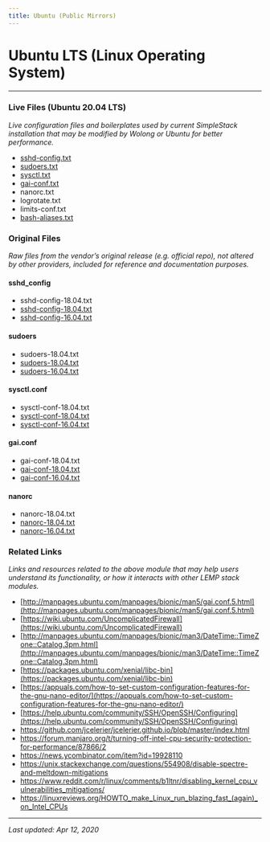 ```yaml
---
title: Ubuntu (Public Mirrors)
---
```


# Ubuntu LTS (Linux Operating System)

----

### Live Files (Ubuntu 20.04 LTS)

*Live configuration files and boilerplates used by current SimpleStack installation that may be modified by Wolong or Ubuntu for better performance.*

* [sshd-config.txt](sshd-config.txt)
* [sudoers.txt](sudoers.txt)
* [sysctl.txt](sysctl-conf.txt)
* [gai-conf.txt](gai-conf.txt)
* nanorc.txt
* logrotate.txt
* limits-conf.txt
* [bash-aliases.txt](bash-aliases.txt)

### Original Files

*Raw files from the vendor’s original release (e.g. official repo), not altered by other providers, included for reference and documentation purposes.*

#### sshd_config

* sshd-config-18.04.txt
* [sshd-config-18.04.txt](sshd-config-18.04.txt)
* [sshd-config-16.04.txt](sshd-config-16.04.txt)

#### sudoers

* sudoers-18.04.txt
* [sudoers-18.04.txt](sudoers-18.04.txt)
* [sudoers-16.04.txt](sudoers-16.04.txt)

#### sysctl.conf

* sysctl-conf-18.04.txt
* [sysctl-conf-18.04.txt](sysctl-conf-18.04.txt)
* [sysctl-conf-16.04.txt](sysctl-conf-16.04.txt)

#### gai.conf

* gai-conf-18.04.txt
* [gai-conf-18.04.txt](gai-conf-18.04.txt)
* [gai-conf-16.04.txt](gai-conf-16.04.txt)

#### nanorc

* nanorc-18.04.txt
* [nanorc-18.04.txt](nanorc-18.04.txt)
* [nanorc-16.04.txt](nanorc-16.04.txt)

### Related Links

*Links and resources related to the above module that may help users understand its functionality, or how it interacts with other LEMP stack modules.*

* [http://manpages.ubuntu.com/manpages/bionic/man5/gai.conf.5.html](http://manpages.ubuntu.com/manpages/bionic/man5/gai.conf.5.html)
* [https://wiki.ubuntu.com/UncomplicatedFirewall](https://wiki.ubuntu.com/UncomplicatedFirewall)
* [http://manpages.ubuntu.com/manpages/bionic/man3/DateTime::TimeZone::Catalog.3pm.html](http://manpages.ubuntu.com/manpages/bionic/man3/DateTime::TimeZone::Catalog.3pm.html)
* [https://packages.ubuntu.com/xenial/libc-bin](https://packages.ubuntu.com/xenial/libc-bin)
* [https://appuals.com/how-to-set-custom-configuration-features-for-the-gnu-nano-editor/](https://appuals.com/how-to-set-custom-configuration-features-for-the-gnu-nano-editor/)
* [https://help.ubuntu.com/community/SSH/OpenSSH/Configuring](https://help.ubuntu.com/community/SSH/OpenSSH/Configuring)
* https://github.com/jcelerier/jcelerier.github.io/blob/master/index.html
* https://forum.manjaro.org/t/turning-off-intel-cpu-security-protection-for-performance/87866/2
* https://news.ycombinator.com/item?id=19928110
* https://unix.stackexchange.com/questions/554908/disable-spectre-and-meltdown-mitigations
* https://www.reddit.com/r/linux/comments/b1ltnr/disabling_kernel_cpu_vulnerabilities_mitigations/
* https://linuxreviews.org/HOWTO_make_Linux_run_blazing_fast_(again)_on_Intel_CPUs

----

*Last updated: Apr 12, 2020*

